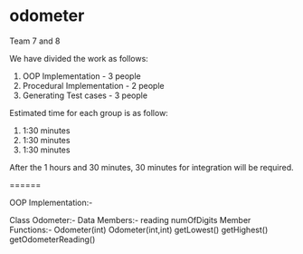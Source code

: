 odometer
========

Team 7 and 8

We have divided the work as follows:

1. OOP Implementation - 3 people
2. Procedural Implementation - 2 people
3. Generating Test cases - 3 people

Estimated time for each group is as follow:

1. 1:30 minutes
2. 1:30 minutes
3. 1:30 minutes

After the 1 hours and 30 minutes, 30 minutes for integration will be required.

======

OOP Implementation:-

  Class Odometer:-
      Data Members:-
        reading
        numOfDigits
      Member Functions:-
        Odometer(int)
        Odometer(int,int)
        getLowest()
        getHighest()
        getOdometerReading()
        

        
  
